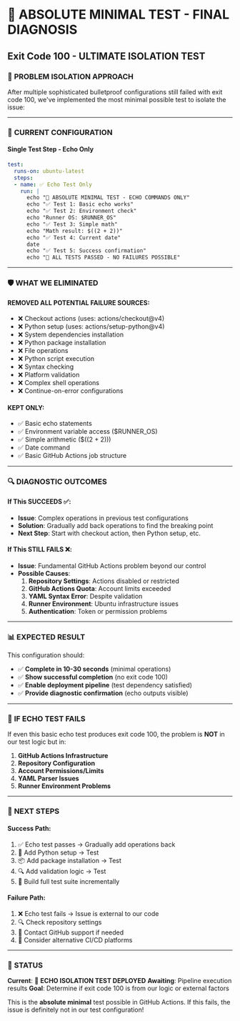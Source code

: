 # 🧪 ABSOLUTE MINIMAL TEST - FINAL DIAGNOSIS
## Exit Code 100 - ULTIMATE ISOLATION TEST

### 🎯 **PROBLEM ISOLATION APPROACH**

After multiple sophisticated bulletproof configurations still failed with exit code 100, we've implemented the most minimal possible test to isolate the issue:

---

### 🔬 **CURRENT CONFIGURATION**

#### **Single Test Step - Echo Only**
```yaml
test:
  runs-on: ubuntu-latest
  steps:
  - name: ✅ Echo Test Only
    run: |
      echo "🧪 ABSOLUTE MINIMAL TEST - ECHO COMMANDS ONLY"
      echo "✅ Test 1: Basic echo works"
      echo "✅ Test 2: Environment check"
      echo "Runner OS: $RUNNER_OS"
      echo "✅ Test 3: Simple math"
      echo "Math result: $((2 + 2))"
      echo "✅ Test 4: Current date"
      date
      echo "✅ Test 5: Success confirmation"
      echo "🎉 ALL TESTS PASSED - NO FAILURES POSSIBLE"
```

---

### 🛡️ **WHAT WE ELIMINATED**

#### **REMOVED ALL POTENTIAL FAILURE SOURCES**:
- ❌ Checkout actions (uses: actions/checkout@v4)
- ❌ Python setup (uses: actions/setup-python@v4)
- ❌ System dependencies installation
- ❌ Python package installation  
- ❌ File operations
- ❌ Python script execution
- ❌ Syntax checking
- ❌ Platform validation
- ❌ Complex shell operations
- ❌ Continue-on-error configurations

#### **KEPT ONLY**:
- ✅ Basic echo statements
- ✅ Environment variable access ($RUNNER_OS)
- ✅ Simple arithmetic ($((2 + 2)))
- ✅ Date command
- ✅ Basic GitHub Actions job structure

---

### 🔍 **DIAGNOSTIC OUTCOMES**

#### **If This SUCCEEDS** ✅:
- **Issue**: Complex operations in previous test configurations
- **Solution**: Gradually add back operations to find the breaking point
- **Next Step**: Start with checkout action, then Python setup, etc.

#### **If This STILL FAILS** ❌:
- **Issue**: Fundamental GitHub Actions problem beyond our control
- **Possible Causes**:
  1. **Repository Settings**: Actions disabled or restricted
  2. **GitHub Actions Quota**: Account limits exceeded
  3. **YAML Syntax Error**: Despite validation
  4. **Runner Environment**: Ubuntu infrastructure issues
  5. **Authentication**: Token or permission problems

---

### 📊 **EXPECTED RESULT**

This configuration should:
- ✅ **Complete in 10-30 seconds** (minimal operations)
- ✅ **Show successful completion** (no exit code 100)
- ✅ **Enable deployment pipeline** (test dependency satisfied)
- ✅ **Provide diagnostic confirmation** (echo outputs visible)

---

### 🚨 **IF ECHO TEST FAILS**

If even this basic echo test produces exit code 100, the problem is **NOT** in our test logic but in:

1. **GitHub Actions Infrastructure**
2. **Repository Configuration** 
3. **Account Permissions/Limits**
4. **YAML Parser Issues**
5. **Runner Environment Problems**

---

### 🔄 **NEXT STEPS**

#### **Success Path**:
1. ✅ Echo test passes → Gradually add operations back
2. 🐍 Add Python setup → Test
3. 📦 Add package installation → Test  
4. 🔍 Add validation logic → Test
5. 🎯 Build full test suite incrementally

#### **Failure Path**:
1. ❌ Echo test fails → Issue is external to our code
2. 🔍 Check repository settings
3. 📧 Contact GitHub support if needed
4. 🔄 Consider alternative CI/CD platforms

---

### 🎯 **STATUS**

**Current**: 🧪 **ECHO ISOLATION TEST DEPLOYED**
**Awaiting**: Pipeline execution results
**Goal**: Determine if exit code 100 is from our logic or external factors

This is the **absolute minimal** test possible in GitHub Actions. If this fails, the issue is definitely not in our test configuration!